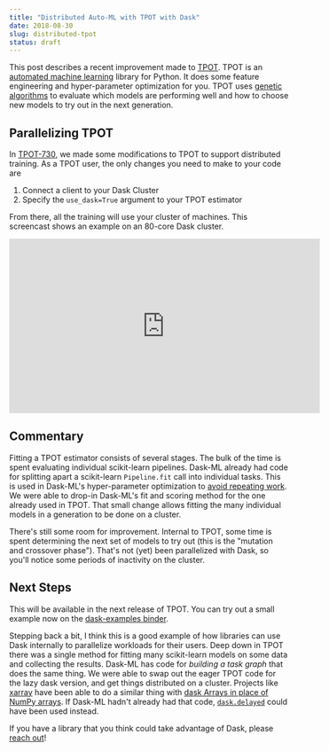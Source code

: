 ```yaml
---
title: "Distributed Auto-ML with TPOT with Dask"
date: 2018-08-30
slug: distributed-tpot
status: draft
---
```


This post describes a recent improvement made to [TPOT][tpot]. TPOT is an
[automated machine learning][auto-ml] library for Python. It does some feature
engineering and hyper-parameter optimization for you. TPOT uses [genetic
algorithms][ga] to evaluate which models are performing well and how to choose
new models to try out in the next generation.

## Parallelizing TPOT

In [TPOT-730][tpot-730], we made some modifications to TPOT to support
distributed training. As a TPOT user, the only changes you need to make to your
code are

1. Connect a client to your Dask Cluster
2. Specify the `use_dask=True` argument to your TPOT estimator

From there, all the training will use your cluster of machines. This screencast
shows an example on an 80-core Dask cluster.

<iframe width="560" height="315" src="https://www.youtube-nocookie.com/embed/uyx9nBuOYQQ?rel=0" frameborder="0" allow="autoplay; encrypted-media" allowfullscreen></iframe> 

## Commentary

Fitting a TPOT estimator consists of several stages. The bulk of the time is
spent evaluating individual scikit-learn pipelines. Dask-ML already had code for
splitting apart a scikit-learn `Pipeline.fit` call into individual tasks. This
is used in Dask-ML's hyper-parameter optimization to [avoid repeating
work][repeated-work]. We were able to drop-in Dask-ML's fit and scoring method
for the one already used in TPOT. That small change allows fitting the many
individual models in a generation to be done on a cluster.

There's still some room for improvement. Internal to TPOT, some time is spent
determining the next set of models to try out (this is the "mutation and
crossover phase"). That's not (yet) been parallelized with Dask, so you'll
notice some periods of inactivity on the cluster.

## Next Steps

This will be available in the next release of TPOT. You can try out a small
example now on the [dask-examples binder][binder].

Stepping back a bit, I think this is a good example of how libraries can use
Dask internally to parallelize workloads for their users. Deep down in TPOT
there was a single method for fitting many scikit-learn models on some data and
collecting the results. Dask-ML has code for *building a task graph* that does
the same thing. We were able to swap out the eager TPOT code for the lazy dask
version, and get things distributed on a cluster. Projects like [xarray][xarray]
have been able to do a similar thing with [dask Arrays in place of NumPy
arrays][xarray-dask]. If Dask-ML hadn't already had that code,
[`dask.delayed`][delayed] could have been used instead.

If you have a library that you think could take advantage of Dask, please [reach
out][dask]!


[tpot]: https://epistasislab.github.io/tpot/
[auto-ml]: https://en.wikipedia.org/wiki/Automated_machine_learning
[ga]: https://en.wikipedia.org/wiki/Genetic_programming
[tpot-730]: https://github.com/EpistasisLab/tpot/pull/730
[binder]: https://mybinder.org/v2/gh/dask/dask-examples/master?filepath=machine-learning%2Ftpot.ipynb
[xarray]: http://xarray.pydata.org/en/stable/
[xarray-dask]: http://xarray.pydata.org/en/stable/dask.html
[dask]: https://github.com/dask/dask
[repeated-work]: https://dask.github.io/dask-ml/hyper-parameter-search.html#avoid-repeated-work
[delayed]: http://dask.pydata.org/en/latest/delayed.html
